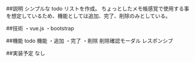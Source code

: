 ##説明
シンプルな todo リストを作成。
ちょっとしたメモ帳感覚で使用する事を想定しているため、機能としては追加、完了、削除のみとしている。

##技術
・vue.js
・bootstrap

##機能
todo 機能
・追加
・完了
・削除
削除確認モーダル
レスポンシブ

##実装予定
なし
